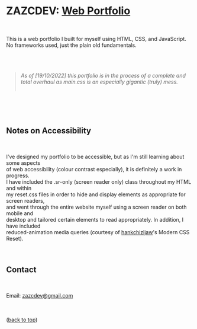 <div id="top"></div>

<h1>ZAZCDEV: <a href="https://zazc.dev">Web Portfolio</a></h1><br>

This is a web portfolio I built for myself using HTML, CSS, and JavaScript. <br>
No frameworks used, just the plain old fundamentals. <br>
<br>  
<br> 

<blockquote>
  <i>As of [19/10/2022] this portfolio is in the process of a complete and total overhaul as main.css is an especially gigantic (truly) mess.</i><br>
  <br>
</blockquote>
<br>
<br>
<br>

<h2>Notes on Accessibility</h2><br>

I've designed my portfolio to be accessible, but as I'm still learning about some aspects <br>
of web accessibility (colour contrast especially), it is definitely a work in progress. <br>
I have included the .sr-only (screen reader only) class throughout my HTML and within <br>
my reset.css files in order to hide and display elements as appropriate for screen readers, <br>
and went through the entire website myself using a screen reader on both mobile and <br>
desktop and tailored certain elements to read appropriately. In addition, I have included <br>
reduced-animation media queries (courtesy of <a href="https://github.com/hankchizljaw/modern-css-reset">hankchizljaw</a>'s Modern CSS Reset).
<br>
<br>
<br>

<h2>Contact</h2><br>

Email: zazcdev@gmail.com<br>
<br>
<br>

(<a href="#top">back to top</a>)

